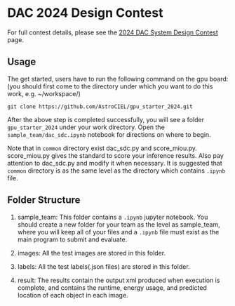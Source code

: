 # DAC 2024 Design Contest

For full contest details, please see the [2024 DAC System Design Contest](https://pku-sec-lab.github.io/dac-sdc-2024/info/) page.

## Usage
The get started, users have to run the following command on the gpu board:
(you should first come to the directory under which you want to do this work, e.g. ~/workspace/)

```shell
git clone https://github.com/AstroCIEL/gpu_starter_2024.git
```

After the above step is completed successfully, you will see a folder `gpu_starter_2024` under your work
directory.  Open the `sample_team/dac_sdc.ipynb` notebook for directions on where to begin.

Note that in `common` directory exist dac_sdc.py and score_miou.py. score_miou.py gives the standard to score your inference results. Also pay attention to dac_sdc.py and modify it when necessary. It is suggested that `common` directory is as the same level as the directory which contains `.ipynb` file.

## Folder Structure

1. sample_team: This folder contains a `.ipynb` jupyter notebook. You should create a new folder for your team as the level as sample_team, where you will keep all of your files and a `.ipynb` file must exist as the main program to submit and evaluate.

2. images: All the test images are stored in this folder.

3. labels: All the test labels(.json files) are stored in this folder. 

4. result: The results contain the output xml produced when execution is complete, and contains the runtime, energy usage, and predicted location of each object in each image.


